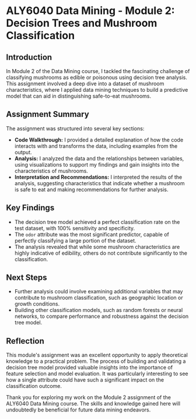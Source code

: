 # ALY6040 Data Mining - Module 2: Decision Trees and Mushroom Classification

## Introduction

In Module 2 of the Data Mining course, I tackled the fascinating challenge of classifying mushrooms as edible or poisonous using decision tree analysis. This assignment involved a deep dive into a dataset of mushroom characteristics, where I applied data mining techniques to build a predictive model that can aid in distinguishing safe-to-eat mushrooms.

## Assignment Summary

The assignment was structured into several key sections:

- **Code Walkthrough:** I provided a detailed explanation of how the code interacts with and transforms the data, including examples from the output.
- **Analysis:** I analyzed the data and the relationships between variables, using visualizations to support my findings and gain insights into the characteristics of mushrooms.
- **Interpretation and Recommendations:** I interpreted the results of the analysis, suggesting characteristics that indicate whether a mushroom is safe to eat and making recommendations for further analysis.

## Key Findings

- The decision tree model achieved a perfect classification rate on the test dataset, with 100% sensitivity and specificity.
- The `odor` attribute was the most significant predictor, capable of perfectly classifying a large portion of the dataset.
- The analysis revealed that while some mushroom characteristics are highly indicative of edibility, others do not contribute significantly to the classification.

## Next Steps

- Further analysis could involve examining additional variables that may contribute to mushroom classification, such as geographic location or growth conditions.
- Building other classification models, such as random forests or neural networks, to compare performance and robustness against the decision tree model.

## Reflection

This module's assignment was an excellent opportunity to apply theoretical knowledge to a practical problem. The process of building and validating a decision tree model provided valuable insights into the importance of feature selection and model evaluation. It was particularly interesting to see how a single attribute could have such a significant impact on the classification outcome.

Thank you for exploring my work on the Module 2 assignment of the ALY6040 Data Mining course. The skills and knowledge gained here will undoubtedly be beneficial for future data mining endeavors.

